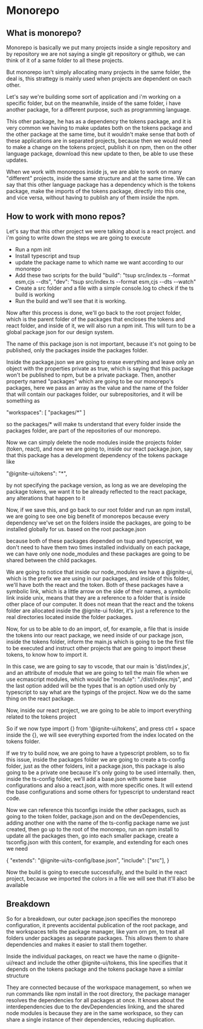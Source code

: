 # Monorepo

## What is monorepo?

Monorepo is basically we put many projects inside a single repository and by repository we are not saying a single git
repository or github, we can think of it of a same folder to all these projects.  

But monorepo isn't simply allocating many projects in the same folder, the deal is, this strattegy is mainly used when
projects are dependent on each other.

Let's say we're building some sort of application and i'm working on a specific folder, but on the meanwhile, inside of the
same folder, i have another package, for a different purpose, such as programming language. 

This other package, he has as a dependency the tokens package, and it is very common we having to make updates both on
the tokens package and the other package at the same time, but it wouldn't make sense that both of these applications are
in separated projects, because then we would need to make a change on the tokens project, publish it on npm, then on the
other language package, download this new update to then, be able to use these updates.

When we work with monorepos inside js, we are able to work on many "different" projects, inside the same structure and at
the same time. We can say that this other language package has a dependency which is the tokens package, make the imports
of the tokens package, directly into this one, and vice versa, without having to publish any of them inside the npm.

## How to work with mono repos?

Let's say that this other project we were talking about is a react project. and i'm going to write down the steps we are
going to execute

- Run a npm init
- Install typescript and tsup
- update the package name to which name we want according to our monorepo
- Add these two scripts for the build 
    "build": "tsup src/index.ts --format esm,cjs --dts",
    "dev": "tsup src/index.ts --format esm,cjs --dts --watch"
- Create a src folder and a file with a simple console.log to check if the ts build is working
- Run the build and we'll see that it is working.

Now after this process is done, we'll go back to the root project folder, which is the parent folder of the packages
that encloses the tokens and react folder, and inside of it, we will also run a npm init. This will turn to be a global
package json for our design system.

The name of this package json is not important, because it's not going to be published, only the packages inside the
packages folder.

Inside the package.json we are going to erase everything and leave only an object with the properties private as true,
which is saying that this package won't be published to npm, but be a private package. Then, another property named "packages"
which are going to be our monorepo's packages, here we pass an array as the value and the name of the folder that will contain
our packages folder, our subrepositories, and it will be something as

  "workspaces": [
    "packages/*"
  ]

so the packages/* will make ts understand that every folder inside the packages folder, are part of the repositories of our
monorepo.

Now we can simply delete the node modules inside the projects folder (token, react), and now we are going to, inside our
react package.json, say that this package has a development dependency of the tokens package like

"@ignite-ui/tokens": "*",

by not specifying the package version, as long as we are developing the package tokens, we want it to be already reflected
to the react package, any alterations that happen to it

Now, if we save this, and go back to our root folder and run an npm install, we are going to see one big benefit of monorepos
because every dependency we've set on the folders inside the packages, are going to be installed globally for us. based on
the root package.json

because both of these packages depended on tsup and typescript, we don't need to have them two times installed individually
on each package, we can have only one node_modules and these packages are going to be shared between the child packages.

We are going to notice that inside our node_modules we have a @ignite-ui, which is the prefix we are using in our packages,
and inside of this folder, we'll have both the react and the token. Both of these packages have a symbolic link, which is
a little arrow on the side of their names, a symbolic link inside unix, means that they are a reference to a folder that is
inside other place of our computer. It does not mean that the react and the tokens folder are allocated inside the @ignite-ui
folder, it's just a reference to the real directories located inside the folder packages.

Now, for us to be able to do an import, of, for example, a file that is inside the tokens into our react package, we need
inside of our package json, inside the tokens folder, inform the main.js which is going to be the first file to be executed
and instruct other projects that are going to import these tokens, to know how to import it.

In this case, we are going to say to vscode, that our main is 'dist/index.js', and an attribute of
module that we are going to tell the main file when we use ecmascript modules, which would be
"module": "./dist/index.mjs", and the last option added will be the types that is an option used only
by typescript to say what are the typings of the project. Now we do the same thing on the react package.

Now, inside our react project, we are going to be able to import everything related to the tokens project

So if we now type import {} from '@ignite-ui/tokens', and press ctrl + space inside the {}, we will see everything exported
from the index located on the tokens folder.

If we try to build now, we are going to have a typescript problem, so to fix this issue, inside the packages folder we are
going to create a ts-config folder, just as the other folders, init a package.json, this package is also going to be a private
one because it's only going to be used internally. then, inside the ts-config folder, we'll add a base.json with some
base configurations and also a react.json, with more specific ones. It will extend the base configurations and some others
for typescript to understand react code.

Now we can reference this tsconfigs inside the other packages, such as going to the token folder, package.json and on the
devDependencies, adding another one with the name of the ts-config package name we just created, then go up to the root of
the monorepo, run an npm install to update all the packages then, go into each smaller package, create a tsconfig.json with
this content, for example, and extending for each ones we need

{
  "extends": "@ignite-ui/ts-config/base.json",
  "include": ["src"],
}

Now the build is going to execute successfully, and the build in the react project, because we imported the colors in a file
we will see that it'll also be available

## Breakdown

So for a breakdown, our outer package.json specifies the monorepo configuration, it prevents accidental publication of the
root package, and the workspaces tells the package manager, like yarn orn pm, to treat all folders under packages as separate
packages. This allows them to share dependencies and makes it easier to stall them together.

Inside the individual packages, on react we have the name o @ignite-ui/react and include the other @ignite-ui/tokens, this 
line specifies that it depends on the tokens package and the tokens package have a similar structure

They are connected because of the workspace management, so when we run commands like npm install in the root directory, the
package manager resolves the dependencies for all packages at once. It knows about the interdependencies due to the
devDependencies linking, and the shared node modules is because they are in the same workspace, so they can share a single
instance of their dependencies, reducing duplication.














